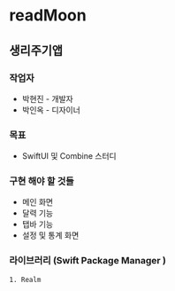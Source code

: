 # readMoon
## 생리주기앱

### 작업자
* 박현진 - 개발자
* 박인옥 - 디자이너

### 목표
* SwiftUI 및 Combine 스터디

### 구현 해야 할 것들
* 메인 화면
* 달력 기능
* 탭바 기능
* 설정 및 통계 화면


### 라이브러리 (Swift Package Manager )
    1. Realm
